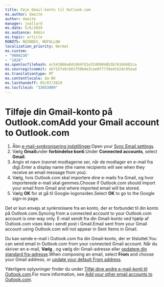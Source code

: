 ```yaml
---
title: Føje Gmail-konto til Outlook.com
ms.author: daeite
author: daeite
manager: joallard
ms.date: 5/6/2019
ms.audience: Admin
ms.topic: article
ROBOTS: NOINDEX, NOFOLLOW
localization_priority: Normal
ms.custom:
- "9000236"
- "1820"
ms.openlocfilehash: ec541066a0dc6047d1e32409048b3b743dd482ca
ms.sourcegitcommit: eb715fe9cb01f50bde3cae0f7739edcb24c95aad
ms.translationtype: MT
ms.contentlocale: da-DK
ms.lasthandoff: 05/07/2019
ms.locfileid: "33653809"
---
```

# <a name="add-your-gmail-account-to-outlookcom"></a><span data-ttu-id="c5068-102">Tilføje din Gmail-konto på Outlook.com</span><span class="sxs-lookup"><span data-stu-id="c5068-102">Add your Gmail account to Outlook.com</span></span>

1. <span data-ttu-id="c5068-103">Åbn [e-mail-synkronisering indstillinger](https://go.microsoft.com/fwlink/?linkid=875264).</span><span class="sxs-lookup"><span data-stu-id="c5068-103">Open your [Sync Email settings](https://go.microsoft.com/fwlink/?linkid=875264).</span></span>
2. <span data-ttu-id="c5068-104">Vælg **Gmail**under **forbindelse konti**.</span><span class="sxs-lookup"><span data-stu-id="c5068-104">Under **Connected accounts**, select **Gmail**.</span></span>
3. <span data-ttu-id="c5068-105">Angiv et navn (navnet modtagerne ser, når de modtager en e-mail fra dig).</span><span class="sxs-lookup"><span data-stu-id="c5068-105">Enter a display name (the name recipients will see when they receive an email message from you).</span></span>
4. <span data-ttu-id="c5068-106">Vælg, hvis Outlook.com skal importere dine e-mails fra Gmail, og hvor importerede e-mail skal gemmes.</span><span class="sxs-lookup"><span data-stu-id="c5068-106">Choose if Outlook.com should import your email from Gmail and where imported email will be stored.</span></span>
5. <span data-ttu-id="c5068-107">Vælg **OK** for at gå til Google-logonsiden.</span><span class="sxs-lookup"><span data-stu-id="c5068-107">Select **OK** to go to the Google sign-in page.</span></span>

<span data-ttu-id="c5068-108">Det er kun envejs at synkronisere fra en konto, der er forbundet til din konto på Outlook.com.</span><span class="sxs-lookup"><span data-stu-id="c5068-108">Syncing from a connected account to your Outlook.com account is one-way only.</span></span> <span data-ttu-id="c5068-109">E-mail sendt fra din Gmail-konto ved hjælp af Outlook.com vises ikke i sendt post i Gmail.</span><span class="sxs-lookup"><span data-stu-id="c5068-109">Email sent from your Gmail account using Outlook.com will not appear in Sent Items in Gmail.</span></span>

<span data-ttu-id="c5068-110">Du kan sende e-mail i Outlook.com fra din Gmail-konto, der er tilsluttet.</span><span class="sxs-lookup"><span data-stu-id="c5068-110">You can send email in Outlook.com from your connected Gmail account.</span></span> <span data-ttu-id="c5068-111">Når du skriver en e-mail, **Vælg** , og vælg din Gmail-adresse eller [opdatere din standard fra-adresse](https://go.microsoft.com/fwlink/?linkid=875264).</span><span class="sxs-lookup"><span data-stu-id="c5068-111">When composing an email, select **From** and choose your Gmail address, or [update your default From address](https://go.microsoft.com/fwlink/?linkid=875264).</span></span>

<span data-ttu-id="c5068-112">Yderligere oplysninger finder du under [Tilføj dine andre e-mail-konti til Outlook.com](https://support.office.com/article/c5224df4-5885-4e79-91ba-523aa743f0ba).</span><span class="sxs-lookup"><span data-stu-id="c5068-112">For more information, see [Add your other email accounts to Outlook.com](https://support.office.com/article/c5224df4-5885-4e79-91ba-523aa743f0ba).</span></span>